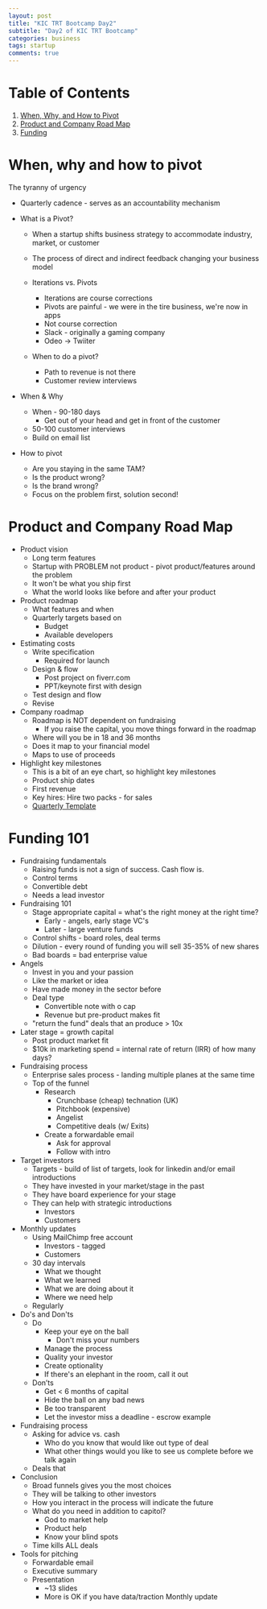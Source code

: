 ```yaml
---
layout: post
title: "KIC TRT Bootcamp Day2"
subtitle: "Day2 of KIC TRT Bootcamp"
categories: business
tags: startup
comments: true
---
```

# Table of Contents
1. [When, Why, and How to Pivot](#pivot)
2. [Product and Company Road Map](#roadmap)
3. [Funding](#funding)

# When, why and how to pivot <a name="pivot"/>
	
The tyranny of urgency
	
* Quarterly cadence - serves as an accountability mechanism
	
	
* What is a Pivot?
  * When a startup shifts business strategy to accommodate industry, market, or customer
  * The process of direct and indirect feedback changing your business model
  * Iterations vs. Pivots
    * Iterations are course corrections
    * Pivots are painful - we were in the tire business, we're now in apps
    * Not course correction
    * Slack - originally a gaming company
    * Odeo -> Twiiter
	
  * When to do a pivot?
    * Path to revenue is not there
    * Customer review interviews
* When & Why
  * When - 90-180 days
    * Get out of your head and get in front of the customer
  * 50-100 customer interviews
  * Build on email list
* How to pivot
  * Are you staying in the same TAM?
  * Is the product wrong?
  * Is the brand wrong?
  * Focus on the problem first, solution second!

# Product and Company Road Map <a name="roadmap"/>
* Product vision
  * Long term features
  * Startup with PROBLEM not product - pivot product/features around the problem
  * It won't be what you ship first
  * What the world looks like before and after your product
* Product roadmap
  * What features and when
  * Quarterly targets based on
    * Budget
    * Available developers
* Estimating costs
  * Write specification
    * Required for launch
  * Design & flow
    * Post project on fiverr.com
    * PPT/keynote first with design
  * Test design and flow
  * Revise
* Company roadmap
  * Roadmap is NOT dependent on fundraising
    * If you raise the capital, you move things forward in the roadmap
  * Where will you be in 18 and 36 months
  * Does it map to your financial model
  * Maps to use of proceeds
* Highlight key milestones
  * This is a bit of an eye chart, so highlight key milestones
  * Product ship dates
  * First revenue
  * Key hires: Hire two packs - for sales
  * [Quarterly Template](https://docs.google.com/spreadsheets/d/1E1m1K1rz2zsUowalsA_wZe9ourEIuvqQ0fqDF2SpPEY/edit#gid=156515862)

# Funding 101 <a name="funding"/>
* Fundraising fundamentals
  * Raising funds is not a sign of success. Cash flow is.
  * Control terms
  * Convertible debt
  * Needs a lead investor
* Fundraising 101
  * Stage appropriate capital = what's the right money at the right time?
    * Early - angels, early stage VC's
    * Later - large venture funds
  * Control shifts - board roles, deal terms
  * Dilution - every round of funding you will sell 35-35% of new shares
  * Bad boards = bad enterprise value
* Angels
  * Invest in you and your passion
  * Like the market or idea
  * Have made money in the sector before
  * Deal type
    * Convertible note with o cap
    * Revenue but pre-product makes fit
  * "return the fund" deals that an produce > 10x
* Later stage = growth capital
  * Post product market fit
  * $10k in marketing spend = internal rate of return (IRR) of how many days?
* Fundraising process
  * Enterprise sales process - landing multiple planes at the same time
  * Top of the funnel
    * Research
      * Crunchbase (cheap) technation (UK)
      * Pitchbook (expensive)
      * Angelist
      * Competitive deals (w/ Exits)
    * Create a forwardable email
      * Ask for approval
      * Follow with intro
* Target investors
  * Targets - build of list of targets, look for linkedin and/or email introductions
  * They have invested in your market/stage in the past
  * They have board experience for your stage
  * They can help with strategic introductions
    * Investors
    * Customers
* Monthly updates
  * Using MailChimp free account
    * Investors - tagged
    * Customers
  * 30 day intervals
    * What we thought
    * What we learned
    * What we are doing about it
    * Where we need help
  * Regularly
* Do's and Don'ts
  * Do
    * Keep your eye on the ball
      * Don't miss your numbers
    * Manage the process
    * Quality your investor
    * Create optionality
    * If there's an elephant in the room, call it out
  * Don’ts
    * Get < 6 months of capital
    * Hide the ball on any bad news
    * Be too transparent
    * Let the investor miss a deadline - escrow example
* Fundraising process
  * Asking for advice vs. cash
    * Who do you know that would like out type of deal
    * What other things would you like to see us complete before we talk again
  * Deals that
* Conclusion
  * Broad funnels gives you the most choices
  * They will be talking to other investors
  * How you interact in the process will indicate the future
  * What do you need in addition to capitol?
    * God to market help
    * Product help
    * Know your blind spots
  * Time kills ALL deals
* Tools for pitching
  * Forwardable email
  * Executive summary
  * Presentation
    * ~13 slides
    * More is OK if you have data/traction
Monthly update